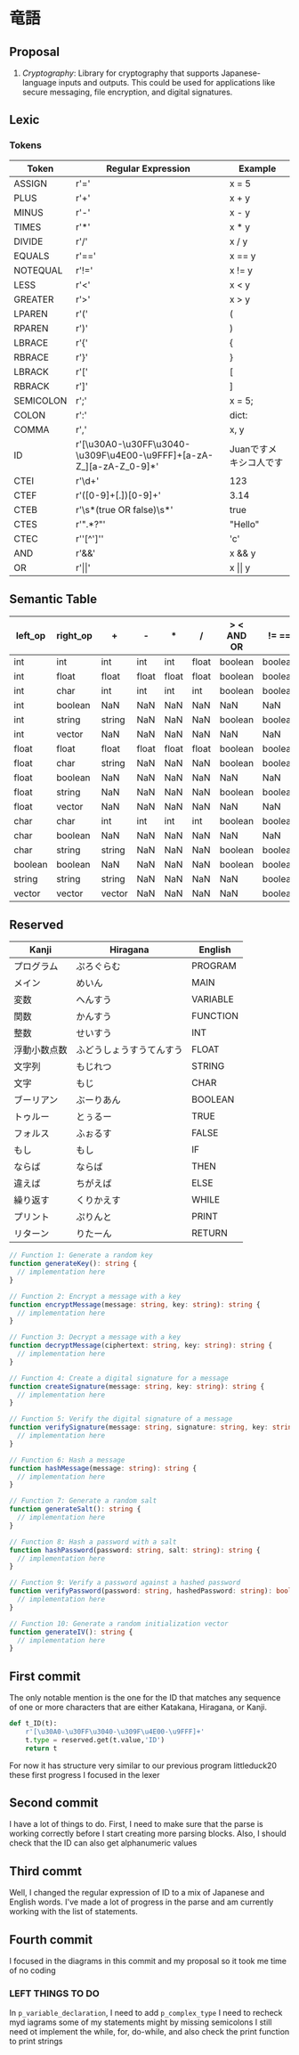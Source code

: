 # 竜語
## Proposal
1. $Cryptography$: Library for cryptography that supports Japanese-language inputs and outputs. This could be used for applications like secure messaging, file encryption, and digital signatures.

## Lexic
### Tokens
| Token| Regular Expression| Example|
| ------------ | ------------------------ | -------- |
| ASSIGN       | r'='                     | x = 5   |
| PLUS         | r'\+'                    | x + y   |
| MINUS        | r'-'                     | x - y   |
| TIMES        | r'\*'                    | x * y   |
| DIVIDE       | r'/'                     | x / y   |
| EQUALS       | r'=='                    | x == y  |
| NOTEQUAL     | r'!='                    | x != y  |
| LESS         | r'<'                     | x < y   |
| GREATER      | r'>'                     | x > y   |
| LPAREN       | r'\('                    | (       |
| RPAREN       | r'\)'                    | )       |
| LBRACE       | r'\{'                    | {       |
| RBRACE       | r'\}'                    | }       |
| LBRACK       | r'\['                    | [       |
| RBRACK       | r'\]'                    | ]       |
| SEMICOLON    | r';'                     | x = 5;  |
| COLON        | r':'                     | dict:   |
| COMMA        | r','                     | x, y    |
| ID           | r'[\u30A0-\u30FF\u3040-\u309F\u4E00-\u9FFF]+[a-zA-Z_][a-zA-Z_0-9]*' |Juanですメキシコ人です |
| CTEI         | r'\d+'                   | 123     |
| CTEF         | r'([0-9]+[.])[0-9]+'     | 3.14    |
| CTEB         | r'\s*(true OR false)\s*'    | true    |
| CTES         | r'\".*?\"'               | "Hello" |
| CTEC         | r'\'[^\']\''             | 'c'     |
| AND          | r'&&'                    | x && y  |
| OR           | r'\|\|'                  | x \|\| y|



## Semantic Table
| left_op | right_op | +      | -     | *     | /     | > < AND OR       | !=   ==  |
| ------- | -------- | ------ | ----- | ----- | ----- | ------- | -------- |
| int     | int      | int    | int   | int   | float | boolean | boolean  |
| int     | float    | float  | float | float | float | boolean | boolean  |
| int     | char     | int    | int   | int   | int   | boolean | boolean  |
| int     | boolean  | NaN    | NaN   | NaN   | NaN   | NaN     | NaN      |
| int     | string   | string | NaN   | NaN   | NaN   | boolean | boolean  |
| int     | vector   | NaN    | NaN   | NaN   | NaN   | NaN     | NaN      |
| float   | float    | float  | float | float | float | boolean | boolean  |
| float   | char     | string | NaN   | NaN   | NaN   | boolean | boolean  |
| float   | boolean  | NaN    | NaN   | NaN   | NaN   | NaN     | NaN      |
| float   | string   | NaN    | NaN   | NaN   | NaN   | boolean | boolean  |
| float   | vector   | NaN    | NaN   | NaN   | NaN   | NaN     | NaN      |
| char    | char     | int    | int   | int   | int   | boolean | boolean  |
| char    | boolean  | NaN    | NaN   | NaN   | NaN   | NaN     | NaN      |
| char    | string   | string | NaN   | NaN   | NaN   | boolean | boolean  |
| boolean | boolean  | NaN    | NaN   | NaN   | NaN   | boolean | boolean  |
| string  | string   | string | NaN   | NaN   | NaN   | NaN     | boolean  |
| vector  | vector   | vector | NaN   | NaN   | NaN   | NaN     | boolean  |


## Reserved 
| Kanji        | Hiragana                 | English  |
| ------------ | ------------------------ | -------- |
| プログラム   | ぷろぐらむ               | PROGRAM  |
| メイン       | めいん                   | MAIN     |
| 変数         | へんすう                 | VARIABLE |
| 関数         | かんすう                 | FUNCTION |
| 整数         | せいすう                 | INT      |
| 浮動小数点数 | ふどうしょうすうてんすう | FLOAT    |
| 文字列       | もじれつ                 | STRING   |
| 文字         | もじ                     | CHAR     |
| ブーリアン   | ぶーりあん               | BOOLEAN  |
| トゥルー     | とぅるー                 | TRUE     |
| フォルス     | ふぉるす                 | FALSE    |
| もし         | もし                     | IF       |
| ならば       | ならば                   | THEN     |
| 違えば       | ちがえば                 | ELSE     |
| 繰り返す     | くりかえす               | WHILE    |
| プリント     | ぷりんと                 | PRINT    |
| リターン     | りたーん                 | RETURN   |


```ts
// Function 1: Generate a random key
function generateKey(): string {
  // implementation here
}

// Function 2: Encrypt a message with a key
function encryptMessage(message: string, key: string): string {
  // implementation here
}

// Function 3: Decrypt a message with a key
function decryptMessage(ciphertext: string, key: string): string {
  // implementation here
}

// Function 4: Create a digital signature for a message
function createSignature(message: string, key: string): string {
  // implementation here
}

// Function 5: Verify the digital signature of a message
function verifySignature(message: string, signature: string, key: string): boolean {
  // implementation here
}

// Function 6: Hash a message
function hashMessage(message: string): string {
  // implementation here
}

// Function 7: Generate a random salt
function generateSalt(): string {
  // implementation here
}

// Function 8: Hash a password with a salt
function hashPassword(password: string, salt: string): string {
  // implementation here
}

// Function 9: Verify a password against a hashed password
function verifyPassword(password: string, hashedPassword: string): boolean {
  // implementation here
}

// Function 10: Generate a random initialization vector
function generateIV(): string {
  // implementation here
}

```
## First commit
The only notable mention is the one for the ID  that matches any sequence of one or more characters that are either Katakana, Hiragana, or Kanji.
```py
def t_ID(t):
    r'[\u30A0-\u30FF\u3040-\u309F\u4E00-\u9FFF]+'
    t.type = reserved.get(t.value,'ID')  
    return t
```
For now it has structure very similar to our previous program littleduck20 these first progress I focused in the lexer

## Second commit 
I have a lot of things to do. First, I need to make sure that the parse is working correctly before I start creating more parsing blocks. Also, I should check that the ID can also get alphanumeric values
## Third commt
Well, I changed the regular expression of ID to a mix of Japanese and English words. I've made a lot of progress in the parse and am currently working with the list of statements.
## Fourth commit
I focused in the diagrams in this commit and my proposal so it took me time of no coding
### LEFT THINGS TO DO
In `p_variable_declaration`, I need to add `p_complex_type`
I need to recheck myd iagrams some of my statements might by missing semicolons
I still need ot implement the while, for, do-while, and also check the print function to print strings 